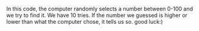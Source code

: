 In this code, the computer randomly selects a number between 0-100 and we try to find it.
We have 10 tries. 
If the number we guessed is higher or lower than what the computer chose, it tells us so. 
good luck:)
